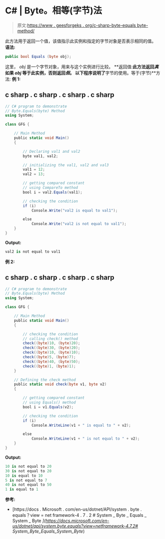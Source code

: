 # C# | Byte。相等(字节)法

> 原文:[https://www . geesforgeks . org/c-sharp-byte-equals byte-method/](https://www.geeksforgeeks.org/c-sharp-byte-equalsbyte-method/)

此方法用于返回一个值，该值指示此实例和指定的字节对象是否表示相同的值。
**语法:**

```cs
public bool Equals (byte obj);
```

这里， *obj* 是一个字节对象，用来与这个实例进行比较。
**返回值:**此方法返回*真*如果 *obj* 等于此实例，否则返回*假*。
以下程序说明了**字节的使用。等于(字节)**方法:
**例 1:**

## c sharp . c sharp . c sharp . c sharp

```cs
// C# program to demonstrate
// Byte.Equals(byte) Method
using System;

class GFG {

    // Main Method
    public static void Main()
    {

        // Declaring val1 and val2
        byte val1, val2;

        // initializing the val1, val2 and val3
        val1 = 12;
        val2 = 13;

        // getting compared constant
        // using CompareTo method
        bool i = val2.Equals(val1);

        // checking the condition
        if (i)
            Console.Write("val2 is equal to val1");

        else
            Console.Write("val2 is not equal to val1");
    }
}
```

**Output:** 

```cs
val2 is not equal to val1
```

**例 2:**

## c sharp . c sharp . c sharp . c sharp

```cs
// C# program to demonstrate
// Byte.Equals(byte) Method
using System;

class GFG {

    // Main Method
    public static void Main()
    {

        // checking the condition
        // calling check() method
        check((byte)10, (byte)20);
        check((byte)30, (byte)20);
        check((byte)10, (byte)10);
        check((byte)5, (byte)7);
        check((byte)40, (byte)50);
        check((byte)1, (byte)1);
    }

    // Defining the check method
    public static void check(byte v1, byte v2)
    {

        // getting compared constant
        // using Equals() method
        bool i = v1.Equals(v2);

        // checking the condition
        if (i)
            Console.WriteLine(v1 + " is equal to " + v2);

        else
            Console.WriteLine(v1 + " is not equal to " + v2);
    }
}
```

**Output:** 

```cs
10 is not equal to 20
30 is not equal to 20
10 is equal to 10
5 is not equal to 7
40 is not equal to 50
1 is equal to 1
```

**参考:**

*   [https://docs . Microsoft . com/en-us/dotnet/API/system . byte . equals？view = net framework-4 . 7 . 2 # System _ Byte _ Equals _ System _ Byte _](https://docs.microsoft.com/en-us/dotnet/api/system.byte.equals?view=netframework-4.7.2# System_Byte_Equals_System_Byte_)
